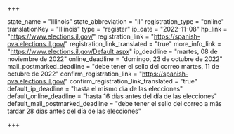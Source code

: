 +++

state_name = "Illinois"
state_abbreviation = "il"
registration_type = "online"
translationKey = "Illinois"
type = "register"
ip_date = "2022-11-08"
hp_link = "https://www.elections.il.gov/"
registration_link = "https://spanish-ova.elections.il.gov/"
registration_link_translated = "true"
more_info_link = "https://www.elections.il.gov/Default.aspx"
ip_deadline = "martes, 08 de noviembre de 2022"
online_deadline = "domingo, 23 de octubre de 2022"
mail_postmarked_deadline = "debe tener el sello del correo martes, 11 de octubre de 2022"
confirm_registration_link = "https://spanish-ova.elections.il.gov/"
confirm_registration_link_translated = "true"
default_ip_deadline = "hasta el mismo día de las elecciones"
default_online_deadline = "hasta 16 días antes del día de las elecciones"
default_mail_postmarked_deadline = "debe tener el sello del correo a más tardar 28 días antes del día de las elecciones"

+++